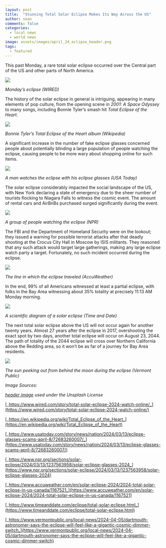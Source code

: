 ```yaml
---
layout: post
title:  "Stunning Total Solar Eclipse Makes Its Way Across the US"
author: sean
comments: false
categories:
  - local news
  - world news
image: assets/images/april_24_eclipse_header.png
tags:
  - featured
---
```


This past Monday, a rare total solar eclipse occurred over the Central part of the US and other parts of North America.

![](https://lh7-us.googleusercontent.com/CZf-XMedAB1h1VQHeXqx1fxLKjd_fVJ2tq7_iTaqgd5A3nXNTC2vXuwcNd0rRS8HihoIXznfFnJ8QUZYhRb9bHBRDc3RAx5vDMEp6GMFZtSh_qjYTVyiN7PotZEz3LEIfJuWe1bEdia_bXzbUhiIvAs)

_Monday’s eclipse (WIRED)_

The history of the solar eclipse in general is intriguing, appearing in many elements of pop culture, from the opening scene in _2001: A Space Odyssey_ to many songs, including Bonnie Tyler’s smash hit _Total Eclipse of the Heart_.

![](https://lh7-us.googleusercontent.com/8wr91eBX4E_q9aSCkJ5N6z0qNs4dxWOc1R5YmrdKZQB-QTYK9g5vEWH3RxeL9fRf0N0TGNQfUtiiz4Yf9lWydHQJxSktiJjuaG4n5ZngFpm0VtPEC-L113JWx0lwixmFkrAkNx9pqfnY34iQGv-SiPs)

_Bonnie Tyler’s Total Eclipse of the Heart album (Wikipedia)_

A significant increase in the number of fake eclipse glasses concerned people about potentially blinding a large population of people watching the eclipse, causing people to be more wary about shopping online for such items.

![](https://lh7-us.googleusercontent.com/f3FM9Qr6kpGBsnN6WGhtlzuMvyxsyW8rNdgnrUO_QzKmoCIKeNID8miwaKbYCgezELXNKyodBEqTg1TKe0QqYJKkJvoZAjUF4b1_vNp7YOyO7JWsxOAd6p_dgKAkCJ4wXKygGqQg-5aC_t0vR-dZd4s)

_A man watches the eclipse with his eclipse glasses (USA Today)_

The solar eclipse considerably impacted the social landscape of the US, with New York declaring a state of emergency due to the sheer number of tourists flocking to Niagara Falls to witness the cosmic event. The amount of rental cars and AirBnBs purchased surged significantly during the event.

![](https://lh7-us.googleusercontent.com/3WABra300uApvdjz8DLuYnOggQkX6uHPnfng1i-rmcoGw7RN9uJl-Czm28B0T4tZ2PtpvBmf21lveUdV4Q8Dc2KD_vpfrGJDBKbVIqDmbNTktrlzEeZoyi2Bpan5bNns2t-b_jy-tDD3oW0v9CY6JWY)

_A group of people watching the eclipse (NPR)_

The FBI and the Department of Homeland Security were on the lookout; they issued a warning for possible terrorist attacks after that deadly shooting at the Crocus City Hall in Moscow by ISIS militants. They reasoned that any such attack would target large gatherings, making any large eclipse watch party a target. Fortunately, no such incident occurred during the eclipse.

![](https://lh7-us.googleusercontent.com/imvSWeYR531N2qJJQtfMcsnxxMz7zVw8NYEMuzk9jISNCgO7kXXBttlQk-yqv055Gnd1UpaqGrV_svhGol5E0Hy4l8EzabPkh8pUgjIqH4_yNHSYpmeW1AIyi6dSD7y1P25gDyueVX7nF4yUm6Xyoxo)

_The line in which the eclipse traveled (AccuWeather)_

In the end, 99% of all Americans witnessed at least a partial eclipse, with folks in the Bay Area witnessing about 35% totality at precisely 11:13 AM Monday morning.

![](https://lh7-us.googleusercontent.com/cauVKLtdcCJskVFfRh1OCxCwBRZ2GI0FTf1oJ3nj8kNS00NyMcNIoEi80f8qCwJKBCqUvsaz52NvRpL9kkOYk6r1ou-Abj1dKXJ-l13F-54g6bU2KPYm5j1mVzR5un437ur04qruETooO0o0pyrShrk)

_A scientific diagram of a solar eclipse (Time and Date)_

The next total solar eclipse above the US will not occur again for another twenty years. Almost 27 years after the eclipse in 2017, overshooting the exact spot by two days, another total eclipse will occur on August 23, 2044. The path of totality of the 2044 eclipse will cross over Northern California above the Redding area, so it won’t be as far of a journey for Bay Area residents.

![](https://lh7-us.googleusercontent.com/pE2bevyz1PCAospCGYkUJ5Y55FvyRbew0B6Bx2B8uRDgS2XgZPN5mvtcwtlonQ37OjggIy4EVDeMALYKkSr5sosl8cFGYJVrY1oOmkZofhCge525OenotOZZG7UJeDpFyJJ0Zk0BmvFYH5LWGMMgd14)

_The sun peeking out from behind the moon during the eclipse (Vermont Public)_


_Image Sources:_

_[header image](https://unsplash.com/photos/a-partial-eclipse-of-the-moon-during-a-solar-eclipse-qQLkd5LuOKE) used under the Unsplash License_

[_https://www.wired.com/story/total-solar-eclipse-2024-watch-online/_](https://www.wired.com/story/total-solar-eclipse-2024-watch-online/)

[_https://en.wikipedia.org/wiki/Total_Eclipse_of_the_Heart_](https://en.wikipedia.org/wiki/Total_Eclipse_of_the_Heart)

[_https://www.usatoday.com/story/news/nation/2024/03/13/eclipse-glasses-scams-april-8/72683260007/_](https://www.usatoday.com/story/news/nation/2024/03/13/eclipse-glasses-scams-april-8/72683260007/)

[_https://www.npr.org/sections/solar-eclipse/2024/03/13/1237563958/solar-eclipse-glasses-2024_](https://www.npr.org/sections/solar-eclipse/2024/03/13/1237563958/solar-eclipse-glasses-2024)

[_https://www.accuweather.com/en/solar-eclipse-2024/2024-total-solar-eclipse-in-us-canada/1167521_](https://www.accuweather.com/en/solar-eclipse-2024/2024-total-solar-eclipse-in-us-canada/1167521)

[_https://www.timeanddate.com/eclipse/total-solar-eclipse.html_](https://www.timeanddate.com/eclipse/total-solar-eclipse.html)

[_https://www.vermontpublic.org/local-news/2024-04-05/dartmouth-astronomer-says-the-eclipse-will-feel-like-a-gigantic-cosmic-dimmer-switch_](https://www.vermontpublic.org/local-news/2024-04-05/dartmouth-astronomer-says-the-eclipse-will-feel-like-a-gigantic-cosmic-dimmer-switch)


